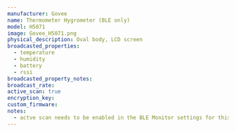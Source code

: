 ```yaml
---
manufacturer: Govee
name: Thermometer Hygrometer (BLE only)
model: H5071
image: Govee_H5071.png
physical_description: Oval body, LCD screen
broadcasted_properties:
  - temperature
  - humidity
  - battery
  - rssi
broadcasted_property_notes:
broadcast_rate:
active_scan: true
encryption_key:
custom_firmware:
notes:
  - actve scan needs to be enabled in the BLE Monitor settings for this sensor to work.
---
```

